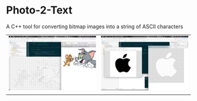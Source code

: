 # Photo-2-Text
A C++ tool for converting bitmap images into a string of ASCII characters

|                                       |                                       |
|                   :---:               |                   :---:               |
| ![img00002.png](/images/img00002.png) | ![img00008.png](/images/img00008.png) |
|                                       |                                       |
